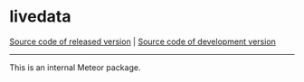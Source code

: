 # livedata
[Source code of released version](https://github.com/meteor/meteor/tree/master/packages/deprecated/livedata) | [Source code of development version](https://github.com/meteor/meteor/tree/devel/packages/deprecated/livedata)
***

This is an internal Meteor package.
